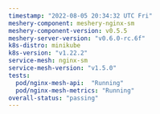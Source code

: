 ```yaml
---
timestamp: "2022-08-05 20:34:32 UTC Fri"
meshery-component: meshery-nginx-sm
meshery-component-version: v0.5.5
meshery-server-version: "v0.6.0-rc.6f"
k8s-distro: minikube
k8s-version: "v1.22.2"
service-mesh: nginx-sm
service-mesh-version: "v1.5.0"
tests:
  pod/nginx-mesh-api:  "Running"
  pod/nginx-mesh-metrics: "Running"
overall-status: "passing"
---
```


